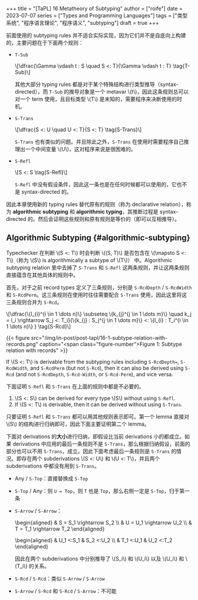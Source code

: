 +++
title = "[TaPL] 16 Metatheory of Subtyping"
author = ["roife"]
date = 2023-07-07
series = ["Types and Programming Languages"]
tags = ["类型系统", "程序语言理论", "程序语义", "subtyping"]
draft = true
+++

前面使用的 subtyping rules 并不适合实际实现，因为它们并不是自底向上构建的，主要问题在于下面两个规则：

-   `T-Sub`

    \\[\dfrac{\Gamma \vdash t : S \quad S <: T}{\Gamma \vdash t : T} \tag{T-Sub}\\]

    其他大部分 typing rules 都是对于某个特殊结构进行类型推导（syntax-directed），而 `T-Sub` 的推导对象是一个 metavar \\(t\\)，因此这条规则总可以对一个 term 使用，且目标类型 \\(T\\) 是未知的，需要程序来决断使用的时机。

-   `S-Trans`

    \\[\dfrac{S <: U \quad U <: T}{S <: T} \tag{S-Trans}\\]

    `S-Trans` 也有类似的问题。并且除此之外，`S-Trans` 在使用时需要程序自己推理出一个中间变量 \\(U\\)，这对程序来说是很困难的。

-   `S-Refl`

    \\[S <: S \tag{S-Refl}\\]

    `S-Refl` 中没有假设条件，因此这一条也是在任何时候都可以使用的，它也不是 syntax-directed 的。

因此本章使用新的 typing rules 替代原有的规则（称为 declarative relation），称为 **algorithmic subtyping** 和 **algorithmic typing**，其推断过程是 syntax-directed 的。然后会证明这些规则和原有规则是等价的（即可以互相推导）。


## Algorithmic Subtyping {#algorithmic-subtyping}

Typechecker 在判断 \\(S <: T\\) 时会判断 \\((S, T)\\) 是否包含在 \\(\mapsto S <: T\\)（称为 \\(S\\) is algorithmically a subtype of \\(T\\)） 中。Algorithmic subtyping relation 里中去掉了 `S-Trans` 和 `S-Refl` 这两条规则，并让这两条规则直接蕴含在其他具体的规则中。

首先，对于之前 record types 定义了三条规则，分别是 `S-RcdDepth` / `S-RcdWidth` 和 `S-RcdPerm`。这三条规则在使用时往往需要配合 `S-Trans` 使用，因此这里将这三条规则合并为 `S-Rcd`。

\\[\dfrac{\\{l\_{i}^{i \in 1 \dots n}\\} \subseteq \\{k\_{j}^{j \in 1 \dots m}\\} \quad k\_j = l\_i \rightarrow S\_j <: T\_i}{\\{k\_{j} : S\_j^{j \in 1 \dots m}\\} <: \\{l\_{i} : T\_i^{i \in 1 \dots n}\\} } \tag{S-Rcd}\\]

{{< figure src="/img/in-post/post-tapl/16-1-subtype-relation-with-records.png" caption="<span class=\"figure-number\">Figure 1: </span>Subtype relation with records" >}}

<div class="lemma">

If \\(S <: T\\) is derivable from the subtyping rules including `S-RcdDepth=`, `S-RcdWidth`, and `S-RcdPerm` (but not `S-Rcd`), then it can also be derived using `S-Rcd` (and not `S-RcdDepth`, `S-Rcd-Width`, or `S-Rcd-Perm`), and vice versa.

</div>

<div class="lemma">

下面证明 `S-Refl` 和 `S-Trans` 在上面的规则中都是不必要的。

1.  \\(S <: S\\) can be derived for every type \\(S\\) without using `S-Refl`.
2.  If \\(S <: T\\) is derivable, then it can be derived without using `S-Trans`.

</div>

<div class="proof">

只要证明 `S-Refl` 和 `S-Trans` 都可以用其他规则表示即可。第一个 lemma 直接对 \\(S\\) 的结构进行归纳即可，因此下面主要证明第二个 lemma。

下面对 derivations 的**大小**进行归纳，即假设比当前 derivations 小的都成立。如果 derivations 中应用的最后一条规则不是 `S-Trans`，那么根据归纳假设，前面的部分也可以不用 `S-Trans`，成立。因此下面考虑最后一条规则是 `S-Trans` 的情况。即存在两个 subderivations \\(S <: U\\) 和 \\(U <: T\\)，并且两个 subderivations 中都没有用到 `S-Trans`。

-   Any / `S-Top`：直接替换成 `S-Top`
-   `S-Top` / Any：则 `U = Top`，则 `T` 也是 `Top`，那么右侧一定是 `S-Top`，归于第一条
-   `S-Arrow` / `S-Arrow`：

    \begin{aligned}
    & S = S\_1 \rightarrow S\_2 \\\\
    & U = U\_1 \rightarrow U\_2 \\\\
    & T = T\_1 \rightarrow T\_2
    \end{aligned}

    \begin{aligned}
    & U\_1 <:S\_1 & S\_2 <:U\_2 \\\\
    & T\_1 <:U\_1 & U\_2 <:T\_2
    \end{aligned}

    因此在两个 subderivations 中分别推导了 \\(S\_i\\) 和 \\(U\_i\\) 以及 \\(U\_i\\) 和 \\(T\_i\\) 的关系。
-   `S-Rcd` / `S-Rcd`：类似 `S-Arrow` / `S-Arrow`
-   `S-Arrow` / `S-Rcd` 和 `S-Rcd` / `S-Arrow`：不可能

</div>
